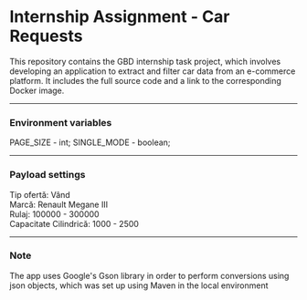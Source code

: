 # Internship Assignment - Car Requests
This repository contains the GBD internship task project, which involves developing an application to extract and filter car data from an e-commerce platform. It includes the full source code and a link to the corresponding Docker image.

---

### Environment variables 
PAGE_SIZE - int;
SINGLE_MODE - boolean;  

---

### Payload settings 
Tip ofertă: Vând  
Marcă: Renault Megane III  
Rulaj: 100000 - 300000  
Capacitate Cilindrică: 1000 - 2500  

---

### Note  
The app uses Google's Gson library in order to perform conversions using json objects, which was set up using Maven in the local environment
